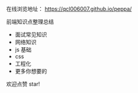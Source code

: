 在线浏览地址：  https://qcl006007.github.io/peppa/

前端知识点整理总结
- 面试常见知识
- 网络知识
- js 基础
- css 
- 工程化
- 更多你想要的

欢迎点赞 star!